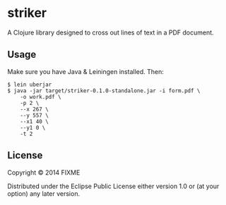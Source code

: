 # striker

A Clojure library designed to cross out lines of text in a PDF
document.

## Usage

Make sure you have Java & Leiningen installed. Then:

    $ lein uberjar
    $ java -jar target/striker-0.1.0-standalone.jar -i form.pdf \
        -o work.pdf \
        -p 2 \
        --x 267 \
        --y 557 \
        --x1 40 \
        --y1 0 \
        -t 2

## License

Copyright © 2014 FIXME

Distributed under the Eclipse Public License either version 1.0 or (at
your option) any later version.
